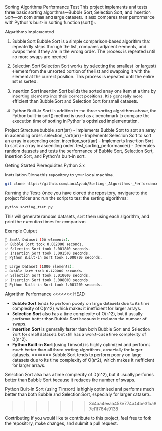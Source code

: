 Sorting Algorithms Performance Test
This project implements and tests three basic sorting algorithms—Bubble Sort, Selection Sort, and Insertion Sort—on both small and large datasets. It also compares their performance with Python's built-in sorting function (sort()).

Algorithms Implemented
1. Bubble Sort
Bubble Sort is a simple comparison-based algorithm that repeatedly steps through the list, compares adjacent elements, and swaps them if they are in the wrong order. The process is repeated until no more swaps are needed.

2. Selection Sort
Selection Sort works by selecting the smallest (or largest) element from the unsorted portion of the list and swapping it with the element at the current position. This process is repeated until the entire list is sorted.

3. Insertion Sort
Insertion Sort builds the sorted array one item at a time by inserting elements into their correct positions. It is generally more efficient than Bubble Sort and Selection Sort for small datasets.

4. Python Built-in Sort
In addition to the three sorting algorithms above, the Python built-in sort() method is used as a benchmark to compare the execution time of sorting in Python's optimized implementation.

Project Structure
bubble_sort(arr) - Implements Bubble Sort to sort an array in ascending order.
selection_sort(arr) - Implements Selection Sort to sort an array in ascending order.
insertion_sort(arr) - Implements Insertion Sort to sort an array in ascending order.
test_sorting_performance() - Generates random datasets and tests the performance of Bubble Sort, Selection Sort, Insertion Sort, and Python's built-in sort.

Getting Started
Prerequisites
Python 3.x

Installation
Clone this repository to your local machine.

```bash
git clone https://github.com/LaniAyoub/Sorting-_Algorithms-_Performance-_Test.git
```

Running the Tests
Once you have cloned the repository, navigate to the project folder and run the script to test the sorting algorithms:

```bash
python sorting_test.py
```

This will generate random datasets, sort them using each algorithm, and print the execution times for comparison.

Example Output
```bash
🔹 Small Dataset (50 elements):
✅ Bubble Sort took 0.002000 seconds.
✅ Selection Sort took 0.001800 seconds.
✅ Insertion Sort took 0.001500 seconds.
🚀 Python Built-in Sort took 0.000700 seconds.

🔹 Large Dataset (1000 elements):
⚠️ Bubble Sort took 0.120000 seconds.
✅ Selection Sort took 0.010000 seconds.
✅ Insertion Sort took 0.008000 seconds.
🚀 Python Built-in Sort took 0.001200 seconds.
```

Algorithm Performance
<<<<<<< HEAD
- **Bubble Sort** tends to perform poorly on large datasets due to its time complexity of O(n^2), which makes it inefficient for larger arrays.
- **Selection Sort** also has a time complexity of O(n^2), but it usually performs better than Bubble Sort because it reduces the number of swaps.
- **Insertion Sort** is generally faster than both Bubble Sort and Selection Sort for small datasets but still has a worst-case time complexity of O(n^2).
- **Python Built-in Sort** (using Timsort) is highly optimized and performs much better than all three sorting algorithms, especially for larger datasets.
=======
Bubble Sort tends to perform poorly on large datasets due to its time complexity of O(n^2), which makes it inefficient for larger arrays.

Selection Sort also has a time complexity of O(n^2), but it usually performs better than Bubble Sort because it reduces the number of swaps.

Python Built-in Sort (using Timsort) is highly optimized and performs much better than both Bubble and Selection Sort, especially for larger datasets.
>>>>>>> 3d4aa4eeaa458e774a44be3fba87e11f764a9138

Contributing
If you would like to contribute to this project, feel free to fork the repository, make changes, and submit a pull request.
